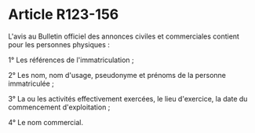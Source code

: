 # Article R123-156

L'avis au Bulletin officiel des annonces civiles et commerciales contient pour les personnes physiques :

1° Les références de l'immatriculation ;

2° Les nom, nom d'usage, pseudonyme et prénoms de la personne immatriculée ;

3° La ou les activités effectivement exercées, le lieu d'exercice, la date du commencement d'exploitation ;

4° Le nom commercial.

